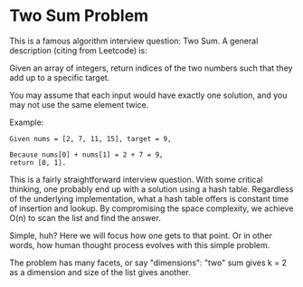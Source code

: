 # Two Sum Problem

This is a famous algorithm interview question: Two Sum. A general description (citing from Leetcode) is:

Given an array of integers, return indices of the two numbers such that they add up to a specific target.

You may assume that each input would have exactly one solution, and you may not use the same element twice.

Example:
```
Given nums = [2, 7, 11, 15], target = 9,

Because nums[0] + nums[1] = 2 + 7 = 9,
return [0, 1].
```

This is a fairly straightforward interview question. With some critical thinking, one probably end up with a solution using a hash table. 
Regardless of the underlying implementation, what a hash table offers is constant time of insertion and lookup. By compromising the space complexity, we achieve O(n) to scan the list and find the answer.

Simple, huh? Here we will focus how one gets to that point. Or in other words, how human thought process evolves with this simple problem.

The problem has many facets, or say "dimensions": "two" sum gives k = 2 as a dimension and size of the list gives another.
